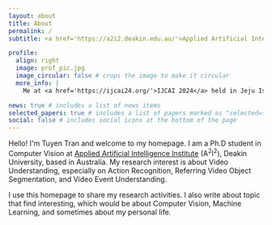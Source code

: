 ```yaml
---
layout: about
title: About
permalink: /
subtitle: <a href='https://a2i2.deakin.edu.au/'>Applied Artificial Intelligence Institute</a> (A<sup>2</sup>I<sup>2</sup>), Deakin University.

profile:
  align: right
  image: prof_pic.jpg
  image_circular: false # crops the image to make it circular
  more_info: |
    Me at <a href='https://ijcai24.org/'>IJCAI 2024</a> held in Jeju Island, South Korea.

news: true # includes a list of news items
selected_papers: true # includes a list of papers marked as "selected={true}"
social: false # includes social icons at the bottom of the page
---
```


Hello! I'm Tuyen Tran and welcome to my homepage. I am a Ph.D student in Computer Vision at <a href='https://a2i2.deakin.edu.au/'>Applied Artificial Intelligence Institute</a> (A<sup>2</sup>I<sup>2</sup>), Deakin University, based in Australia. My research interest is about Video Understanding, especially on Action Recognition, Referring Video Object Segmentation, and Video Event Understanding.

I use this homepage to share my research activities. I also write about topic that find interesting, which would be about Computer Vision, Machine Learning, and sometimes about my personal life.
<!--  I am fortunate to work under the supervision of [Prof. Truyen Tran](https://truyentran.github.io/), [Dr. Thao Le](https://thaolmk54.github.io/), and [Dr. Vuong Le](https://vuongle2.github.io/). -->
<!-- I hope you will find somthing useful there -->
<!-- How to navigate in this homepage -->